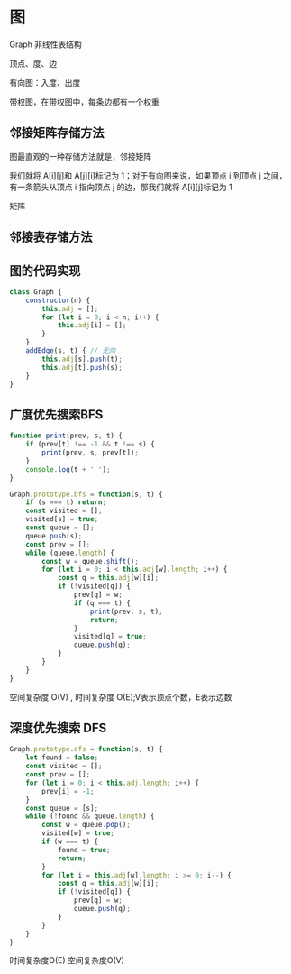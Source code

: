 # 图

Graph 非线性表结构

顶点、度、边

有向图：入度、出度

带权图，在带权图中，每条边都有一个权重

## 邻接矩阵存储方法

图最直观的一种存储方法就是，邻接矩阵

我们就将 A[i][j]和 A[j][i]标记为 1；对于有向图来说，如果顶点 i 到顶点 j 之间，有一条箭头从顶点 i 指向顶点 j 的边，那我们就将 A[i][j]标记为 1

矩阵

## 邻接表存储方法

## 图的代码实现

```javascript
class Graph {
    constructor(n) {
        this.adj = [];
        for (let i = 0; i < n; i++) {
            this.adj[i] = [];
        }
    }
    addEdge(s, t) { // 无向
        this.adj[s].push(t);
        this.adj[t].push(s);
    }
}
```

## 广度优先搜索BFS

```javascript
function print(prev, s, t) {
    if (prev[t] !== -1 && t !== s) {
        print(prev, s, prev[t]);
    }
    console.log(t + ' ');
}

Graph.prototype.bfs = function(s, t) {
    if (s === t) return;
    const visited = [];
    visited[s] = true;
    const queue = [];
    queue.push(s);
    const prev = [];
    while (queue.length) {
        const w = queue.shift();
        for (let i = 0; i < this.adj[w].length; i++) {
            const q = this.adj[w][i];
            if (!visited[q]) {
                prev[q] = w;
                if (q === t) {
                    print(prev, s, t);
                    return;
                }
                visited[q] = true;
                queue.push(q);
            }
        }
    }
}
```

空间复杂度 O(V) , 时间复杂度 O(E);V表示顶点个数，E表示边数

## 深度优先搜索 DFS

```javascript
Graph.prototype.dfs = function(s, t) {
    let found = false;
    const visited = [];
    const prev = [];
    for (let i = 0; i < this.adj.length; i++) {
        prev[i] = -1;
    }
    const queue = [s];
    while (!found && queue.length) {
        const w = queue.pop();
        visited[w] = true;
        if (w === t) {
            found = true;
            return;
        }
        for (let i = this.adj[w].length; i >= 0; i--) {
            const q = this.adj[w][i];
            if (!visited[q]) {
                prev[q] = w;
                queue.push(q);
            }
        }
    }
}
```

时间复杂度O(E) 空间复杂度O(V)
